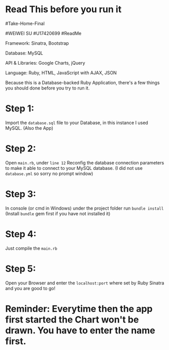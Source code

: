 # Read This before you run it

#Take-Home-Final

#WEIWEI SU
#U17420699
#ReadMe

Framework: Sinatra, Bootstrap

Database: MySQL

API & Libraries: Google Charts, jQuery

Language: Ruby, HTML, JavaScript with AJAX, JSON

Because this is a Database-backed Ruby Application, there's a few things you should done before you try to run it.

# Step 1:
Import the `database.sql` file to your Database, in this instance I used MySQL. (Also the App)

# Step 2:
Open `main.rb`, under `line 12`
Reconfig the database connection parameters to make it able to connect to your MySQL database.
(I did not use `database.yml` so sorry no prompt window)

# Step 3:
In console (or cmd in Windows)
under the project folder
run `bundle install` (Install `bundle` gem first if you have not installed it)

# Step 4:
Just compile the `main.rb`

# Step 5:
Open your Browser and enter the `localhost:port` where set by Ruby Sinatra and you are good to go!

# Reminder: Everytime then the app first started the Chart won't be drawn. You have to enter the name first.
